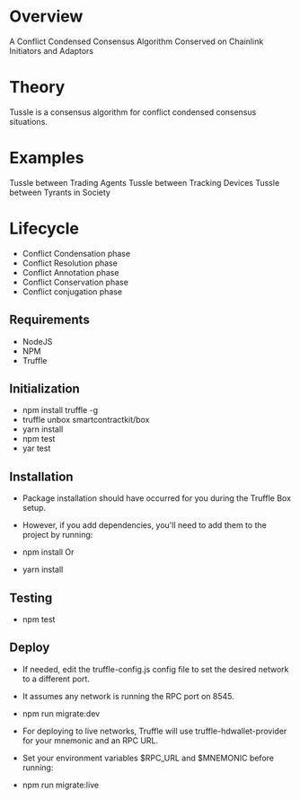 # Overview
A Conflict Condensed Consensus Algorithm Conserved on Chainlink Initiators and Adaptors

# Theory
Tussle is a consensus algorithm for conflict condensed consensus situations.

# Examples
Tussle between Trading Agents
Tussle between Tracking Devices
Tussle between Tyrants in Society

# Lifecycle
* Conflict Condensation phase
* Conflict Resolution phase
* Conflict Annotation phase
* Conflict Conservation phase
* Conflict conjugation phase

## Requirements
* NodeJS
* NPM
* Truffle

## Initialization

* npm install truffle -g
* truffle unbox smartcontractkit/box
* yarn install
* npm test
* yar test

## Installation
* Package installation should have occurred for you during the Truffle Box setup. 
* However, if you add dependencies, you'll need to add them to the project by running:

* npm install Or
* yarn install

## Testing 
* npm test

## Deploy

* If needed, edit the truffle-config.js config file to set the desired network to a different port. 
* It assumes any network is running the RPC port on 8545.

* npm run migrate:dev

* For deploying to live networks, Truffle will use truffle-hdwallet-provider for your mnemonic and an RPC URL. 
* Set your environment variables $RPC_URL and $MNEMONIC before running:

* npm run migrate:live
